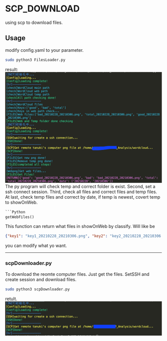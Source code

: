 # SCP_DOWNLOAD

using scp to download files.

## Usage
modify config.yaml to your parameter.
```bash
sudo python3 FilesLoader.py
```
result:
![files](./photos/result.png)
The py program will check temp and correct folder is exist. Second, set a ssh connect session. Third, check all files and correct files and temp files. At last, check temp files and correct by date, if temp is newest, covert temp to showOnWeb.
```
```Python
getWebFiles()
```
This function can return what files in showOnWeb by classify.
Will like be
```json
{"key1": "key1_20210228_20210306.png", "key2": "key2_20210228_20210306.png", "key3": "key3_20210228_20210306.png", "date": ["20210228", "20210306"]}
```
you can modify what yo want.

---

### scpDownloader.py
To download the reomte computer files.
Just get the files.
SetSSH and create session and download files.
```bash
sudo python3 scpDownloader.py
```
retult.
![files](./photos/scpDownloader.png)
